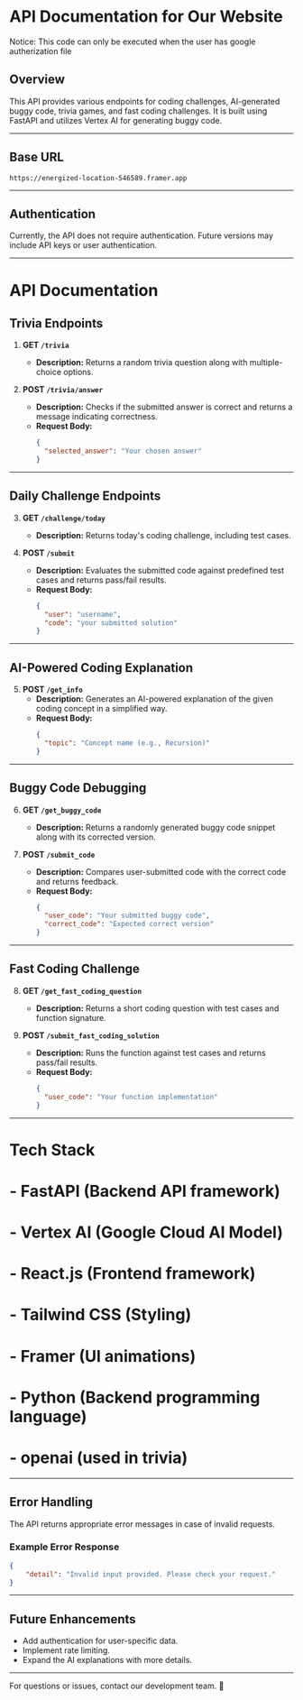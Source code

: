 # API Documentation for Our Website

Notice: This code can only be executed when the user has google autherization file
## Overview
This API provides various endpoints for coding challenges, AI-generated buggy code, trivia games, and fast coding challenges. It is built using FastAPI and utilizes Vertex AI for generating buggy code.

---

## Base URL
```
https://energized-location-546589.framer.app
```

---

## Authentication
Currently, the API does not require authentication. Future versions may include API keys or user authentication.

---

# **API Documentation**

## **Trivia Endpoints**  
1. **GET `/trivia`**  
   - **Description:** Returns a random trivia question along with multiple-choice options.  

2. **POST `/trivia/answer`**  
   - **Description:** Checks if the submitted answer is correct and returns a message indicating correctness.  
   - **Request Body:**  
     ```json
     {
       "selected_answer": "Your chosen answer"
     }
     ```  

---

## **Daily Challenge Endpoints**  
3. **GET `/challenge/today`**  
   - **Description:** Returns today's coding challenge, including test cases.  

4. **POST `/submit`**  
   - **Description:** Evaluates the submitted code against predefined test cases and returns pass/fail results.  
   - **Request Body:**  
     ```json
     {
       "user": "username",
       "code": "your submitted solution"
     }
     ```  

---

## **AI-Powered Coding Explanation**  
5. **POST `/get_info`**  
   - **Description:** Generates an AI-powered explanation of the given coding concept in a simplified way.  
   - **Request Body:**  
     ```json
     {
       "topic": "Concept name (e.g., Recursion)"
     }
     ```  

---

## **Buggy Code Debugging**  
6. **GET `/get_buggy_code`**  
   - **Description:** Returns a randomly generated buggy code snippet along with its corrected version.  

7. **POST `/submit_code`**  
   - **Description:** Compares user-submitted code with the correct code and returns feedback.  
   - **Request Body:**  
     ```json
     {
       "user_code": "Your submitted buggy code",
       "correct_code": "Expected correct version"
     }
     ```  

---

## **Fast Coding Challenge**  
8. **GET `/get_fast_coding_question`**  
   - **Description:** Returns a short coding question with test cases and function signature.  

9. **POST `/submit_fast_coding_solution`**  
   - **Description:** Runs the function against test cases and returns pass/fail results.  
   - **Request Body:**  
     ```json
     {
       "user_code": "Your function implementation"
     }
     ```  
---
# Tech Stack
# - FastAPI (Backend API framework)
# - Vertex AI (Google Cloud AI Model)
# - React.js (Frontend framework)
# - Tailwind CSS (Styling)
# - Framer (UI animations)
# - Python (Backend programming language)
# - openai (used in trivia)

---

## Error Handling
The API returns appropriate error messages in case of invalid requests.

### Example Error Response
```json
{
    "detail": "Invalid input provided. Please check your request."
}
```

---

## Future Enhancements
- Add authentication for user-specific data.
- Implement rate limiting.
- Expand the AI explanations with more details.

---

For questions or issues, contact our development team. 🚀
